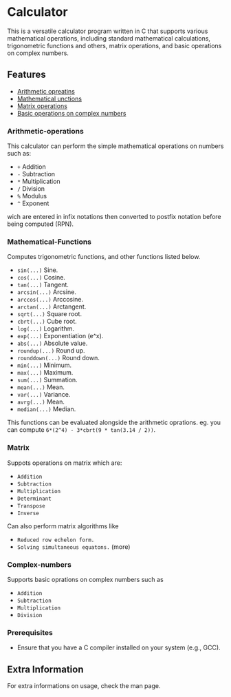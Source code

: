 # Calculator

This is a versatile calculator program written in C that supports various mathematical operations, including standard mathematical calculations, trigonometric functions and others, matrix operations,  and basic operations on complex numbers.

## Features

- [Arithmetic opreatins](#Arithmetic-operation)
- [Mathematical unctions](#Mathematical-Functions)
- [Matrix operations](#Matrix-oprations)
- [Basic operations on complex numbers](#Complex-numbers)



### Arithmetic-operations

This calculator can perform the simple mathematical operations on numbers such as: 

* `+` Addition
* `-` Subtraction
* `*` Multiplication
* `/` Division
* `%` Modulus
* `^` Exponent

wich are entered in infix notations then converted to postfix notation before being computed (RPN).

### Mathematical-Functions

Computes trigonometric functions, and other functions listed below.

* `sin(...)` Sine.
* `cos(...)` Cosine.
* `tan(...)` Tangent.
* `arcsin(...)` Arcsine.
* `arccos(...)` Arccosine.
* `arctan(...)` Arctangent.
* `sqrt(...)` Square root.
* `cbrt(...)` Cube root.
* `log(...)` Logarithm.
* `exp(...)` Exponentiation (e^x).
* `abs(...)` Absolute value.
* `roundup(...)` Round up.
* `rounddown(...)` Round down.
* `min(...)` Minimum.
* `max(...)` Maximum.
* `sum(...)` Summation.
* `mean(...)` Mean.
* `var(...)` Variance.
* `avrg(...)` Mean.
* `median(...)` Median.

This functions can be evaluated alongside the arithmetic oprations. eg. you can compute `6*(2^4) - 3*cbrt(9 * tan(3.14 / 2))`.

### Matrix

Suppots operations on matrix which are: 

* `Addition`
* `Subtraction`
* `Multiplication`
* `Determinant`
* `Transpose`
* `Inverse`

Can also perform matrix algorithms like
* `Reduced row echelon form.`
* `Solving simultaneous equatons.`
(more)

### Complex-numbers

Supports basic oprations on complex numbers such as

* `Addition`
* `Subtraction`
* `Multiplication`
* `Division`

### Prerequisites

- Ensure that you have a C compiler installed on your system (e.g., GCC).

## Extra Information
For extra informations on usage, check the man page.